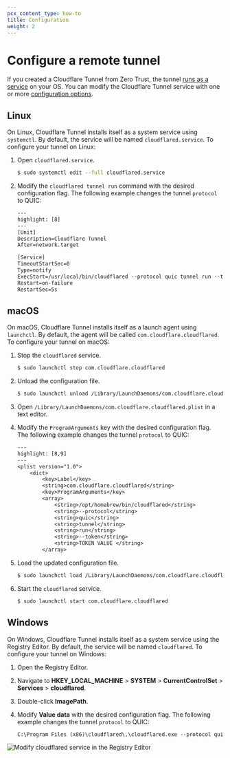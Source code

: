 ```yaml
---
pcx_content_type: how-to
title: Configuration
weight: 2
---
```


# Configure a remote tunnel

If you created a Cloudflare Tunnel from Zero Trust, the tunnel [runs as a service](/cloudflare-one/connections/connect-networks/install-and-setup/tunnel-guide/local/as-a-service/) on your OS. You can modify the Cloudflare Tunnel service with one or more [configuration options](/cloudflare-one/connections/connect-networks/install-and-setup/tunnel-guide/local/local-management/arguments/).

## Linux

On Linux, Cloudflare Tunnel installs itself as a system service using `systemctl`. By default, the service will be named `cloudflared.service`. To configure your tunnel on Linux:

1. Open `cloudflared.service`.

   ```sh
   $ sudo systemctl edit --full cloudflared.service
   ```

2. Modify the `cloudflared tunnel run` command with the desired configuration flag. The following example changes the tunnel `protocol` to QUIC:

   ```txt
   ---
   highlight: [8]
   ---
   [Unit]
   Description=Cloudflare Tunnel
   After=network.target

   [Service]
   TimeoutStartSec=0
   Type=notify
   ExecStart=/usr/local/bin/cloudflared --protocol quic tunnel run --token <TOKEN VALUE>
   Restart=on-failure
   RestartSec=5s
   ```

## macOS

On macOS, Cloudflare Tunnel installs itself as a launch agent using `launchctl`. By default, the agent will be called `com.cloudflare.cloudflared`. To configure your tunnel on macOS:

1. Stop the `cloudflared` service.

   ```sh
   $ sudo launchctl stop com.cloudflare.cloudflared
   ```

2. Unload the configuration file.

   ```sh
   $ sudo launchctl unload /Library/LaunchDaemons/com.cloudflare.cloudflared.plist
   ```

3. Open `/Library/LaunchDaemons/com.cloudflare.cloudflared.plist` in a text editor.

4. Modify the `ProgramArguments` key with the desired configuration flag. The following example changes the tunnel `protocol` to QUIC:

   ```txt
   ---
   highlight: [8,9]
   ---
   <plist version="1.0">
       <dict>
           <key>Label</key>
           <string>com.cloudflare.cloudflared</string>
           <key>ProgramArguments</key>
           <array>
               <string>/opt/homebrew/bin/cloudflared</string>
               <string>--protocol</string>
               <string>quic</string>
               <string>tunnel</string>
               <string>run</string>
               <string>--token</string>
               <string>TOKEN VALUE </string>
           </array>
   ```

5. Load the updated configuration file.

   ```sh
   $ sudo launchctl load /Library/LaunchDaemons/com.cloudflare.cloudflared.plist
   ```

6. Start the `cloudflared` service.

   ```sh
   $ sudo launchctl start com.cloudflare.cloudflared
   ```

## Windows

On Windows, Cloudflare Tunnel installs itself as a system service using the Registry Editor. By default, the service will be named `cloudflared`. To configure your tunnel on Windows:

1. Open the Registry Editor.

2. Navigate to **HKEY_LOCAL_MACHINE** > **SYSTEM** > **CurrentControlSet** > **Services** > **cloudflared**.

3. Double-click **ImagePath**.

4. Modify **Value data** with the desired configuration flag. The following example changes the tunnel `protocol` to QUIC:

   ```txt
   C:\Program Files (x86)\cloudflared\.\cloudflared.exe --protocol quic tunnel run --token <TOKEN VALUE>
   ```

![Modify cloudflared service in the Registry Editor](/images/cloudflare-one/connections/connect-apps/remote-management-windows.png)
